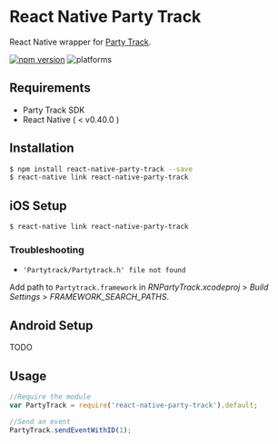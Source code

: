 # React Native Party Track

React Native wrapper for [Party Track](http://partytrack.it/).

[![npm version](https://badge.fury.io/js/react-native-party-track.svg)](https://badge.fury.io/js/react-native-party-track)
![platforms](https://img.shields.io/badge/platforms-Android%20%7C%20iOS-yellowgreen.svg)

## Requirements

- Party Track SDK
- React Native ( < v0.40.0 )

## Installation

```bash
$ npm install react-native-party-track --save
$ react-native link react-native-party-track
```

## iOS Setup

```bash
$ react-native link react-native-party-track
```

### Troubleshooting
- `'Partytrack/Partytrack.h' file not found`

Add path to `Partytrack.framework` in *RNPartyTrack.xcodeproj* > *Build Settings* > *FRAMEWORK_SEARCH_PATHS*.

## Android Setup

TODO

## Usage

```javascript
//Require the module
var PartyTrack = require('react-native-party-track').default;

//Send an event
PartyTrack.sendEventWithID(1);
```
